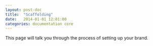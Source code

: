 ```yaml
---
layout: post-doc
title:  "Scaffolding"
date:   2014-01-01 12:01:00
categories: documentation core
---
```


This page will talk you through the process of setting up your brand.
